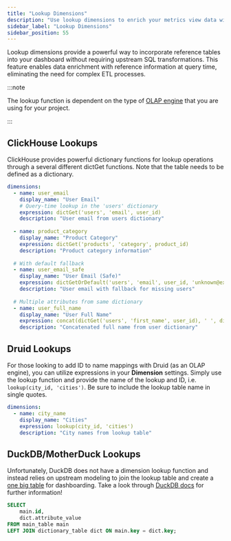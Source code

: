 ```yaml
---
title: "Lookup Dimensions"
description: "Use lookup dimensions to enrich your metrics view data with reference information at query time"
sidebar_label: "Lookup Dimensions"
sidebar_position: 55
---
```


Lookup dimensions provide a powerful way to incorporate reference tables into your dashboard without requiring upstream SQL transformations. This feature enables data enrichment with reference information at query time, eliminating the need for complex ETL processes.

:::note

The lookup function is dependent on the type of [OLAP engine](/connect/olap) that you are using for your project.

:::

## ClickHouse Lookups

ClickHouse provides powerful dictionary functions for lookup operations through a several different dictGet functions. Note that the table needs to be defined as a dictionary. 

```yaml
dimensions:
  - name: user_email
    display_name: "User Email"
    # Query-time lookup in the 'users' dictionary
    expression: dictGet('users', 'email', user_id)
    description: "User email from users dictionary"
    
  - name: product_category
    display_name: "Product Category" 
    expression: dictGet('products', 'category', product_id)
    description: "Product category information"
    
  # With default fallback
  - name: user_email_safe
    display_name: "User Email (Safe)"
    expression: dictGetOrDefault('users', 'email', user_id, 'unknown@example.com')
    description: "User email with fallback for missing users"
    
  # Multiple attributes from same dictionary
  - name: user_full_name
    display_name: "User Full Name"
    expression: concat(dictGet('users', 'first_name', user_id), ' ', dictGet('users', 'last_name', user_id))
    description: "Concatenated full name from user dictionary"
```

## Druid Lookups

For those looking to add ID to name mappings with Druid (as an OLAP engine), you can utilize expressions in your **Dimension** settings. Simply use the lookup function and provide the name of the lookup and ID, i.e. `lookup(city_id, 'cities')`. Be sure to include the lookup table name in single quotes.

```yaml
dimensions:
  - name: city_name
    display_name: "Cities"
    expression: lookup(city_id, 'cities')
    description: "City names from lookup table"
```

## DuckDB/MotherDuck Lookups

Unfortunately, DuckDB does not have a dimension lookup function and instead relies on upstream modeling to join the lookup table and create a [one big table](/build/models/#one-big-table-and-dashboarding) for dashboarding. Take a look through [DuckDB docs](https://duckdb.org/docs/stable/sql/introduction) for further information!

```sql
SELECT 
    main.id,
    dict.attribute_value
FROM main_table main
LEFT JOIN dictionary_table dict ON main.key = dict.key;
```